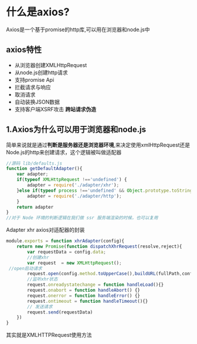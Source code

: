 # 什么是axios?

Axios是一个基于promise的http库,可以用在浏览器和node.js中

## axios特性

- 从浏览器创建XMLHttpRequest
- 从node.js创建http请求
- 支持promise Api
- 拦截请求与响应
- 取消请求
- 自动装换JSON数据
- 支持客户端XSRF攻击 **跨站请求伪造**

## 1.Axios为什么可以用于浏览器和node.js

简单来说就是通过**判断是服务器还是浏览器环境**,来决定使用xmlHttpRequest还是Node.js的http来创建请求，这个逻辑被叫做适配器 



```js
//源码 lib/defaults.js
function getDefaultAdapter(){
	var adapter;
	if(typeof XMLHttpRequest !=='undefined') {
		adapter = require('./adapter/xhr');
	}else if(typeof process !=='undefined' && Object.prototype.toString.call(process) === '[object process]'){
        adapter = require('./adapter/http');
    }
    return adapter
}
//对于 Node 环境的判断逻辑在我们做 ssr 服务端渲染的时候，也可以复用
```

Adapter xhr  axios对适配器的封装

```js
module.exports = function xhrAdapter(config){
	return new Promise(function dispatchXhrRequest(resolve,reject){
		var requestData = config.data;
        //创建xhr
        var request  = new XMLHttpRequest(); 
 //open启动请求        
        request.open(config.method.toUpperCase(),buildURL(fullPath,config.params,config.paramsSerializer),true);
        //监听xhr状态
 		request.onreadystatechange = function handleLoad(){}
        request.onabort = function handleAbort() {}
        request.onerror = function handleError() {}
        request.ontimeout = function handleTimeout(){}
        // 发送请求
        request.send(requestData)
	})
}
```

其实就是XMLHTTPRequest使用方法  